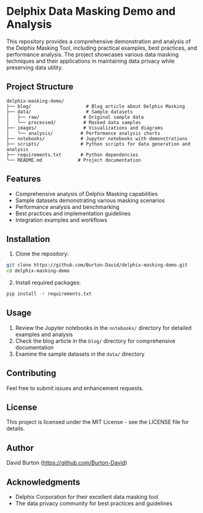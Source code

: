 # Delphix Data Masking Demo and Analysis

This repository provides a comprehensive demonstration and analysis of the Delphix Masking Tool, including practical examples, best practices, and performance analysis. The project showcases various data masking techniques and their applications in maintaining data privacy while preserving data utility.

## Project Structure

```
delphix-masking-demo/
├── blog/                    # Blog article about Delphix Masking
├── data/                    # Sample datasets
│   ├── raw/                # Original sample data
│   └── processed/          # Masked data samples
├── images/                 # Visualizations and diagrams
│   └── analysis/          # Performance analysis charts
├── notebooks/             # Jupyter notebooks with demonstrations
├── scripts/               # Python scripts for data generation and analysis
├── requirements.txt       # Python dependencies
└── README.md             # Project documentation
```

## Features

- Comprehensive analysis of Delphix Masking capabilities
- Sample datasets demonstrating various masking scenarios
- Performance analysis and benchmarking
- Best practices and implementation guidelines
- Integration examples and workflows

## Installation

1. Clone the repository:
```bash
git clone https://github.com/Burton-David/delphix-masking-demo.git
cd delphix-masking-demo
```

2. Install required packages:
```bash
pip install -r requirements.txt
```

## Usage

1. Review the Jupyter notebooks in the `notebooks/` directory for detailed examples and analysis
2. Check the blog article in the `blog/` directory for comprehensive documentation
3. Examine the sample datasets in the `data/` directory

## Contributing

Feel free to submit issues and enhancement requests.

## License

This project is licensed under the MIT License - see the LICENSE file for details.

## Author

David Burton (https://github.com/Burton-David)

## Acknowledgments

- Delphix Corporation for their excellent data masking tool
- The data privacy community for best practices and guidelines